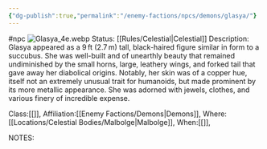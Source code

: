 ```yaml
---
{"dg-publish":true,"permalink":"/enemy-factions/npcs/demons/glasya/"}
---
```


#npc 
![Glasya_4e.webp](/img/user/Images/Glasya_4e.webp)
Status: [[Rules/Celestial\|Celestial]]
Description:
Glasya appeared as a 9 ft (2.7 m) tall, black-haired figure similar in form to a succubus. She was well-built and of unearthly beauty that remained undiminished by the small horns, large, leathery wings, and forked tail that gave away her diabolical origins. Notably, her skin was of a copper hue, itself not an extremely unusual trait for humanoids, but made prominent by its more metallic appearance. She was adorned with jewels, clothes, and various finery of incredible expense.

Class:[[]],
Affiliation:[[Enemy Factions/Demons\|Demons]],
Where:[[Locations/Celestial Bodies/Malbolge\|Malbolge]],
When:[[]],

NOTES:
